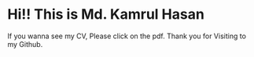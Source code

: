 # Hi!! This is Md. Kamrul Hasan
If you wanna see my CV, Please click on the pdf. 
Thank you for Visiting to my Github.
